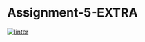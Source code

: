 # Assignment-5-EXTRA
 [![linter](https://github.com/hass0n3/Assignment-5-EXTRA/workflows/linter/badge.svg)](https://github.com/marketplace/actions/super-linter)
